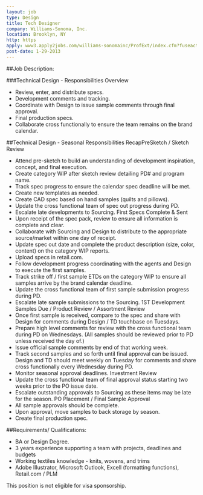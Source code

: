 ```yaml
---
layout: job
type: Design
title: Tech Designer
company: Williams-Sonoma, Inc.
location: Brooklyn, NY
http: https
apply: www3.apply2jobs.com/williams-sonomainc/ProfExt/index.cfm?fuseaction=mExternal.showJob&RID=3034&CurrentPage=6
post-date: 1-29-2013
---
```


##Job Description:

###Technical Design - Responsibilities Overview
* Review, enter, and distribute specs.
* Development comments and tracking.
* Coordinate with Design to issue sample comments through final approval.
* Final production specs.
* Collaborate cross functionally to ensure the team remains on the brand calendar.

##Technical Design - Seasonal Responsibilities RecapPreSketch / Sketch Review
* Attend pre-sketch to build an understanding of development inspiration, concept, and final execution.
* Create category WIP after sketch review detailing PD# and program name.
* Track spec progress to ensure the calendar spec deadline will be met.
* Create new templates as needed.
* Create CAD spec based on hand samples (quilts and pillows).
* Update the cross functional team of spec out progress during PD.
* Escalate late developments to Sourcing. First Specs Complete & Sent
* Upon receipt of the spec pack, review to ensure all information is complete and clear.
* Collaborate with Sourcing and Design to distribute to the appropriate source/market within one day of receipt.
* Update spec out date and complete the product description (size, color, content) on the category WIP reports.
* Upload specs in retail.com.
* Follow development progress coordinating with the agents and Design to execute the first samples.
* Track strike off / first sample ETDs on the category WIP to ensure all samples arrive by the brand calendar deadline.
* Update the cross functional team of first sample submission progress during PD.
* Escalate late sample submissions to the Sourcing. 1ST Development Samples Due / Product Review / Assortment Review
* Once first sample is received, compare to the spec and share with Design for comments during Design / TD touchbase on Tuesdays.
* Prepare high level comments for review with the cross functional team during PD on Wednesdays. (All samples should be reviewed prior to PD unless received the day of.) 
* Issue official sample comments by end of that working week.
* Track second samples and so forth until final approval can be issued.  Design and TD should meet weekly on Tuesday for comments and share cross functionally every Wednesday during PD.
* Monitor seasonal approval deadlines. Investment Review
* Update the cross functional team of final approval status starting two weeks prior to the PO issue date.
* Escalate outstanding approvals to Sourcing as these items may be late for the season. PO Placement / Final Sample Approval
* All sample approvals should be complete.
* Upon approval, move samples to back storage by season.
* Create final production spec. 

 
##Requirements/ Qualifications: 	

* BA or Design Degree.
* 3 years experience supporting a team with projects, deadlines and budgets
* Working textiles knowledge - knits, wovens, and trims
* Adobe Illustrator, Microsoft Outlook, Excell (formatting functions), Retail.com / PLM

This position is not eligible for visa sponsorship.
